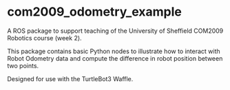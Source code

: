 # com2009_odometry_example
A ROS package to support teaching of the University of Sheffield COM2009 Robotics course (week 2).

This package contains basic Python nodes to illustrate how to interact with Robot Odometry data and compute the difference in robot position between two points.

Designed for use with the TurtleBot3 Waffle.

